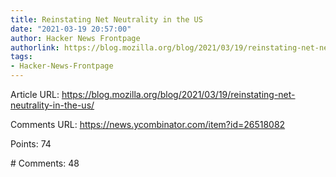 ```yaml
---
title: Reinstating Net Neutrality in the US
date: "2021-03-19 20:57:00"
author: Hacker News Frontpage
authorlink: https://blog.mozilla.org/blog/2021/03/19/reinstating-net-neutrality-in-the-us/
tags:
- Hacker-News-Frontpage
---
```


<p>Article URL: <a href="https://blog.mozilla.org/blog/2021/03/19/reinstating-net-neutrality-in-the-us/">https://blog.mozilla.org/blog/2021/03/19/reinstating-net-neutrality-in-the-us/</a></p>
<p>Comments URL: <a href="https://news.ycombinator.com/item?id=26518082">https://news.ycombinator.com/item?id=26518082</a></p>
<p>Points: 74</p>
<p># Comments: 48</p>
